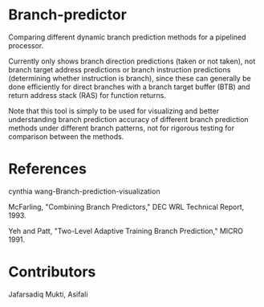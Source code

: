# Branch-predictor
Comparing different dynamic branch prediction methods for a pipelined processor.

Currently only shows branch direction predictions (taken or not taken), not branch target address predictions or branch instruction predictions (determining whether instruction is branch), since these can generally be done efficiently for direct branches with a branch target buffer (BTB) and return address stack (RAS) for function returns.

Note that this tool is simply to be used for visualizing and better understanding branch prediction accuracy of different branch prediction methods under different branch patterns, not for rigorous testing for comparison between the methods.
# References
cynthia wang-Branch-prediction-visualization

McFarling, "Combining Branch Predictors," DEC WRL Technical Report, 1993.

Yeh and Patt, "Two-Level Adaptive Training Branch Prediction," MICRO 1991.

# Contributors
Jafarsadiq Mukti, Asifali
